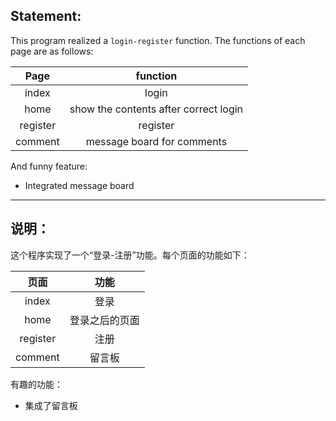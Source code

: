 ## Statement:

This program realized a `login-register` function. The functions of each page are as follows:

|   Page   |               function                |
| :------: | :-----------------------------------: |
|  index   |                 login                 |
|   home   | show the contents after correct login |
| register |               register                |
| comment  |      message board for comments       |

And funny feature:

- Integrated message board

---

## 说明：

这个程序实现了一个“登录-注册”功能。每个页面的功能如下：

|   页面   |      功能      |
| :------: | :------------: |
|  index   |      登录      |
|   home   | 登录之后的页面 |
| register |      注册      |
| comment  |     留言板     |

有趣的功能：

- 集成了留言板